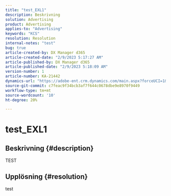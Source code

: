 ```yaml
---
title: "test_EXL1"
description: Beskrivning
solution: Advertising
product: Advertising
applies-to: "Advertising"
keywords: "KCS"
resolution: Resolution
internal-notes: "test"
bug: true
article-created-by: DX Manager d365
article-created-date: "2/9/2023 5:17:27 AM"
article-published-by: DX Manager d365
article-published-date: "2/9/2023 5:18:09 AM"
version-number: 1
article-number: KA-21442
dynamics-url: "https://adobe-ent.crm.dynamics.com/main.aspx?forceUCI=1&pagetype=entityrecord&etn=knowledgearticle&id=c91ead09-39a8-ed11-aad1-6045bd0061cb"
source-git-commit: c7feac9f34bcb3af7f644c0678dbe9e8970f9449
workflow-type: tm+mt
source-wordcount: '10'
ht-degree: 20%

---
```


# test_EXL1

## Beskrivning {#description}

TEST

## Upplösning {#resolution}


test
